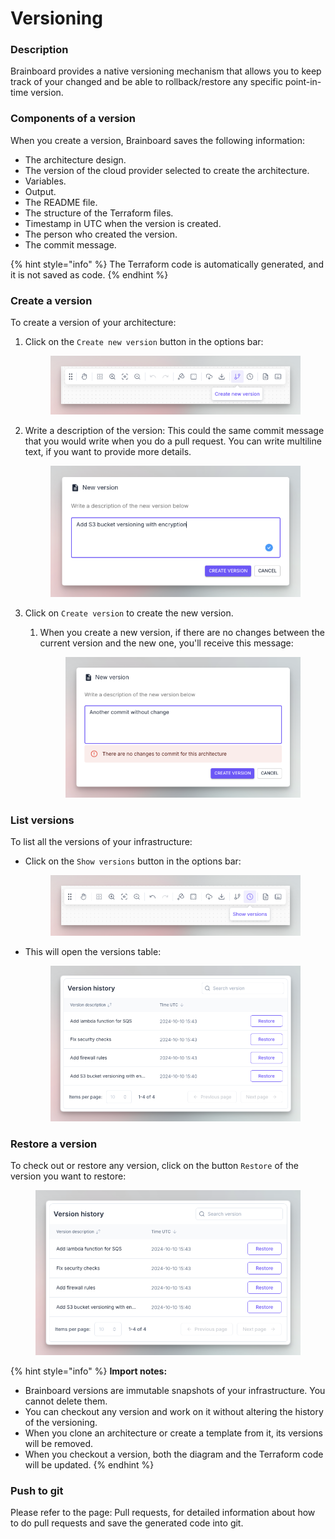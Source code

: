# Versioning

### Description

Brainboard provides a native versioning mechanism that allows you to keep track of your changed and be able to rollback/restore any specific point-in-time version.

### Components of a version

When you create a version, Brainboard saves the following information:

* The architecture design.
* The version of the cloud provider selected to create the architecture.
* Variables.
* Output.
* The README file.
* The structure of the Terraform files.
* Timestamp in UTC when the version is created.
* The person who created the version.
* The commit message.

{% hint style="info" %}
The Terraform code is automatically generated, and it is not saved as code.
{% endhint %}



### Create a version

To create a version of your architecture:

1.  Click on the `Create new version` button in the options bar:&#x20;

    <figure><img src="../../.gitbook/assets/options-bar-new-version.png" alt=""><figcaption></figcaption></figure>
2.  Write a description of the version: This could the same commit message that you would write when you do a pull request.  You can write multiline text, if you want to provide more details.

    <figure><img src="../../.gitbook/assets/new-version-modal.png" alt=""><figcaption></figcaption></figure>
3. Click on `Create version` to create the new version.
   1.  When you create a new version, if there are no changes between the current version and the new one, you'll receive this message:

       <figure><img src="../../.gitbook/assets/new-version-modal-error-message.png" alt=""><figcaption></figcaption></figure>

### List versions

To list all the versions of your infrastructure:

*   Click on the `Show versions` button in the options bar:&#x20;

    <figure><img src="../../.gitbook/assets/CleanShot 2024-10-10 at 11.44.08.png" alt=""><figcaption></figcaption></figure>
*   This will open the versions table:

    <figure><img src="../../.gitbook/assets/versions-table-modal.png" alt=""><figcaption></figcaption></figure>

### Restore a version

To check out or restore any version, click on the button `Restore` of the version you want to restore:

<figure><img src="../../.gitbook/assets/versions-table-modal.png" alt=""><figcaption></figcaption></figure>

{% hint style="info" %}
**Import notes:**

* Brainboard versions are immutable snapshots of your infrastructure. You cannot delete them.
* You can checkout any version and work on it without altering the history of the versioning.
* When you clone an architecture or create a template from it, its versions will be removed.
* When you checkout a version, both the diagram and the Terraform code will be updated.
{% endhint %}

### Push to git

Please refer to the page: Pull requests, for detailed information about how to do pull requests and save the generated code into git.

